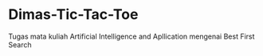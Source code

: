 # Dimas-Tic-Tac-Toe
Tugas mata kuliah Artificial Intelligence and Apllication mengenai Best First Search
